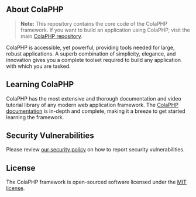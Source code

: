 ## About ColaPHP

> **Note:** This repository contains the core code of the ColaPHP framework. If you want to build an application using ColaPHP, visit the main [ColaPHP repository](https://github.com/colaphp/colaphp).

ColaPHP is accessible, yet powerful, providing tools needed for large, robust applications. A superb combination of simplicity, elegance, and innovation gives you a complete toolset required to build any application with which you are tasked.

## Learning ColaPHP

ColaPHP has the most extensive and thorough documentation and video tutorial library of any modern web application framework. The [ColaPHP documentation](https://www.colaphp.net) is in-depth and complete, making it a breeze to get started learning the framework.

## Security Vulnerabilities

Please review [our security policy](https://github.com/colaphp/framework/security/policy) on how to report security vulnerabilities.

## License

The ColaPHP framework is open-sourced software licensed under the [MIT license](LICENSE.md).